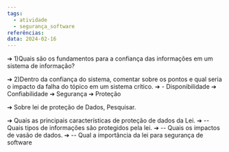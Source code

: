 ```yaml
---
tags:
  - atividade
  - segurança_software
referências: 
data: 2024-02-16
---
```

➔ 1)Quais são os fundamentos para a confiança das informações
em um sistema de informação?

➔ 2)Dentro da confiança do sistema, comentar sobre os pontos e
qual seria o impacto da falha do tópico em um sistema crítico.
➔ - Disponibilidade
➔ Confiabilidade
➔ Segurança
➔ Proteção


➔ Sobre lei de proteção de Dados, Pesquisar.

➔ Quais as principais características de proteção de dados da Lei.
➔ -- Quais tipos de informações são protegidos pela lei.
➔ -- Quais os impactos de vasão de dados.
➔ -- Qual a importância da lei para segurança de software